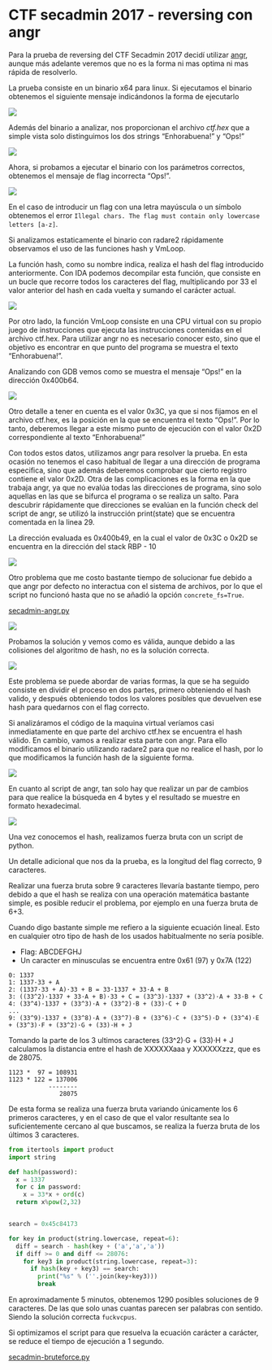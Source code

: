 # CTF secadmin 2017 - reversing con angr

Para la prueba de reversing del CTF Secadmin 2017 decidí utilizar [angr](https://github.com/angr/angr), aunque más adelante veremos que no es la forma ni mas optima ni mas rápida de resolverlo.

La prueba consiste en un binario x64 para linux. Si ejecutamos el binario obtenemos el siguiente mensaje indicándonos la forma de ejecutarlo

![](img/01-usage.png)

Además del binario a analizar, nos proporcionan el archivo *ctf.hex* que a simple vista solo distinguimos los dos strings “Enhorabuena!” y “Ops!”

![](img/02-ctf-hex.png)

Ahora, si probamos a ejecutar el binario con los parámetros correctos, obtenemos el mensaje de flag incorrecta “Ops!”.

![](img/03-fail.png)

En el caso de introducir un flag con una letra mayúscula o un símbolo obtenemos el error `Illegal chars. The flag must contain only lowercase letters [a-z]`.

Si analizamos estaticamente el binario con radare2 rápidamente observamos el uso de las funciones hash y VmLoop.

La función hash, como su nombre indica, realiza el hash del flag introducido anteriormente. Con IDA podemos decompilar esta función, que consiste en un bucle que recorre todos los caracteres del flag, multiplicando por 33 el valor anterior del hash en cada vuelta y sumando el carácter actual.

![](img/hash-code.png)

Por otro lado, la función VmLoop consiste en una CPU virtual con su propio juego de instrucciones que ejecuta las instrucciones contenidas en el archivo ctf.hex. Para utilizar angr no es necesario conocer esto, sino que el objetivo es encontrar en que punto del programa se muestra el texto “Enhorabuena!”.

Analizando con GDB vemos como se muestra el mensaje “Ops!” en la dirección 0x400b64.

![](img/print-gdb.png)

Otro detalle a tener en cuenta es el valor 0x3C, ya que si nos fijamos en el archivo ctf.hex, es la posición en la que se encuentra el texto “Ops!”. Por lo tanto, deberemos llegar a este mismo punto de ejecución con el valor 0x2D correspondiente al texto “Enhorabuena!”

Con todos estos datos, utilizamos angr para resolver la prueba. En esta ocasión no tenemos el caso habitual de llegar a una dirección de programa especifica, sino que además deberemos comprobar que cierto registro contiene el valor 0x2D. Otra de las complicaciones es la forma en la que trabaja angr, ya que no evalúa todas las direcciones de programa, sino solo aquellas en las que se bifurca el programa o se realiza un salto. Para descubrir rápidamente que direcciones se evalúan en la función check del script de angr, se utilizó la instrucción print(state) que se encuentra comentada en la linea 29.

La dirección evaluada es 0x400b49, en la cual el valor de 0x3C o 0x2D se encuentra en la dirección del stack RBP - 10

![](img/print.png)

Otro problema que me costo bastante tiempo de solucionar fue debido a que angr por defecto no interactua con el sistema de archivos, por lo que el script no funcionó hasta que no se añadió la opción `concrete_fs=True`.

[secadmin-angr.py](https://github.com/jesux/ctf-write-ups/blob/master/secadmin-2017/reversing-angr/secadmin-angr.py)

![](img/angr1.png)

Probamos la solución y vemos como es válida, aunque debido a las colisiones del algoritmo de hash, no es la solución correcta.

![](img/solution1.png)

Este problema se puede abordar de varias formas, la que se ha seguido consiste en dividir el proceso en dos partes, primero obteniendo el hash valido, y después obteniendo todos los valores posibles que devuelven ese hash para quedarnos con el flag correcto.

Si analizáramos el código de la maquina virtual veríamos casi inmediatamente en que parte del archivo ctf.hex se encuentra el hash válido. En cambio, vamos a realizar esta parte con angr. Para ello modificamos el binario utilizando radare2 para que no realice el hash, por lo que modificamos la función hash de la siguiente forma.

![](img/hash-modified.png)

En cuanto al script de angr, tan solo hay que realizar un par de cambios para que realice la búsqueda en 4 bytes y el resultado se muestre en formato hexadecimal.

![](img/hash.png)

Una vez conocemos el hash, realizamos fuerza bruta con un script de python.

Un detalle adicional que nos da la prueba, es la longitud del flag correcto, 9 caracteres.

Realizar una fuerza bruta sobre 9 caracteres llevaría bastante tiempo, pero debido a que el hash se realiza con una operación matemática bastante simple, es posible reducir el problema, por ejemplo en una fuerza bruta de 6+3.

Cuando digo bastante simple me refiero a la siguiente ecuación lineal. Esto en cualquier otro tipo de hash de los usados habitualmente no sería posible.

- Flag: ABCDEFGHJ
- Un caracter en minusculas se encuentra entre 0x61 (97) y 0x7A (122)

```
0: 1337
1: 1337·33 + A
2: (1337·33 + A)·33 + B = 33·1337 + 33·A + B
3: ((33^2)·1337 + 33·A + B)·33 + C = (33^3)·1337 + (33^2)·A + 33·B + C
4: (33^4)·1337 + (33^3)·A + (33^2)·B + (33)·C + D
...
9: (33^9)·1337 + (33^8)·A + (33^7)·B + (33^6)·C + (33^5)·D + (33^4)·E + (33^3)·F + (33^2)·G + (33)·H + J
```

Tomando la parte de los 3 ultimos caracteres (33^2)·G + (33)·H + J calculamos la distancia entre el hash de XXXXXXaaa y XXXXXXzzz, que es de 28075.

```
1123 *  97 = 108931
1123 * 122 = 137006
           --------
              28075
```

De esta forma se realiza una fuerza bruta variando únicamente los 6 primeros caracteres, y en el caso de que el valor resultante sea lo suficientemente cercano al que buscamos, se realiza la fuerza bruta de los últimos 3 caracteres.

```python
from itertools import product
import string

def hash(password):
  x = 1337
  for c in password:
    x = 33*x + ord(c)
  return x%pow(2,32)


search = 0x45c84173

for key in product(string.lowercase, repeat=6):
  diff = search - hash(key + ('a','a','a'))
  if diff >= 0 and diff <= 28076:
    for key3 in product(string.lowercase, repeat=3):
      if hash(key + key3) == search:
        print("%s" % (''.join(key+key3)))
        break
```

En aproximadamente 5 minutos, obtenemos 1290 posibles soluciones de 9 caracteres. De las que solo unas cuantas parecen ser palabras con sentido. Siendo la solución correcta `fuckvcpus`.

Si optimizamos el script para que resuelva la ecuación carácter a carácter, se reduce el tiempo de ejecución a 1 segundo.

[secadmin-bruteforce.py](https://github.com/jesux/ctf-write-ups/blob/master/secadmin-2017/reversing-angr/secadmin-bruteforce.py)
